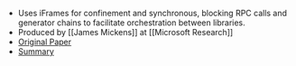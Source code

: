 - Uses iFrames for confinement and synchronous, blocking RPC calls and generator chains to facilitate orchestration between libraries.
- Produced by [[James Mickens]] at [[Microsoft Research]]
- [Original Paper](https://www.microsoft.com/en-us/research/publication/pivot-fast-synchronous-mashup-isolation-using-generator-chains/?from=http%3A%2F%2Fresearch.microsoft.com%2Fpubs%2F210205%2Fcamera-ready.pdf)
- [Summary](https://link.medium.com/VIk0DdVEjdb)
